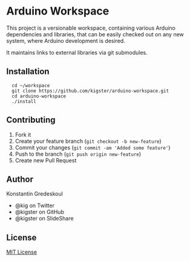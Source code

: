 # Arduino Workspace

This project is a versionable workspace, containing various Arduino dependencies and libraries,
that can be easily checked out on any new system, where Arduino development is desired.

It maintains links to external libraries via git submodules.

## Installation

```
  cd ~/workspace
  git clone https://github.com/kigster/arduino-workspace.git
  cd arduino-workspace
  ./install
```

## Contributing

1. Fork it
2. Create your feature branch (`git checkout -b new-feature`)
3. Commit your changes (`git commit -am 'Added some feature'`)
4. Push to the branch (`git push origin new-feature`)
5. Create new Pull Request

## Author

Konstantin Gredeskoul

 * @kig on Twitter
 * @kigster on GitHub
 * @kigster on SlideShare

## License

[MIT License](https://raw.githubusercontent.com/kigster/arduino-workspace/master/LICENSE)
